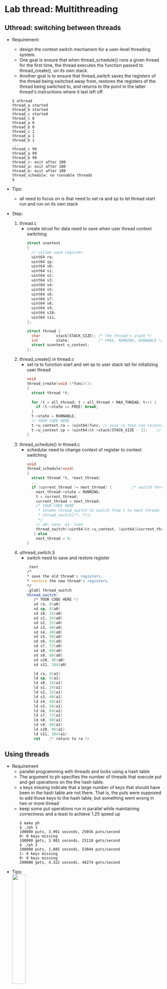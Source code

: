 # Lab thread: Multithreading
## Uthread: switching between threads
* Requirement:  
  * design the context switch mechanism for a user-level threading system.  
  * One goal is ensure that when thread_schedule() runs a given thread for the first time, the thread executes the function passed to thread_create(), on its own stack.  
  * Another goal is to ensure that thread_switch saves the registers of the thread being switched away from, restores the registers of the thread being switched to, and returns to the point in the latter thread's instructions where it last left off.   
  
  ```
  $ uthread
  thread_a started
  thread_b started
  thread_c started
  thread_c 0
  thread_a 0
  thread_b 0
  thread_c 1
  thread_a 1
  thread_b 1
  ...
  thread_c 99
  thread_a 99
  thread_b 99
  thread_c: exit after 100
  thread_a: exit after 100
  thread_b: exit after 100
  thread_schedule: no runnable threads
  $
  ```
* Tips:
  * all need to focus on is that need to set ra and sp to let thread start run and run on its own stack
* Step:  
  1. thread.c
     * create strust for data need to save when user thread context switching
       ```c
       struct ucontext
       {
         // callee save register
         uint64 ra;
         uint64 sp;
         uint64 s0;
         uint64 s1;
         uint64 s2;
         uint64 s3;
         uint64 s4;
         uint64 s5;
         uint64 s6;
         uint64 s7;
         uint64 s8;
         uint64 s9;
         uint64 s10;
         uint64 s11;
       };
  
       struct thread {
         char       stack[STACK_SIZE]; /* the thread's stack */
         int        state;             /* FREE, RUNNING, RUNNABLE */
         struct ucontext u_context;
       };
       ```
  2. thread_create() in thread.c
     * set ra to function start and set sp to user stack tail for initalizing user thread
       ```c
       void
       thread_create(void (*func)())
       {
         struct thread *t;
      
         for (t = all_thread; t < all_thread + MAX_THREAD; t++) {
           if (t->state == FREE) break;
         }
         t->state = RUNNABLE;
         // YOUR CODE HERE
         t->u_context.ra = (uint64)func; // save ra then can restore to cpu register
         t->u_context.sp = (uint64)&t->stack[STACK_SIZE - 1];    // save sp then can restore stack to user thread
       }
       ```
  3. thread_schedule() in thread.c
     * schedular need to change context of register to context switching
       ```c
       void
       thread_schedule(void)
       {
         struct thread *t, *next_thread;
         ...
         if (current_thread != next_thread) {         /* switch threads?  */
           next_thread->state = RUNNING;
           t = current_thread;
           current_thread = next_thread;
           /* YOUR CODE HERE
            * Invoke thread_switch to switch from t to next_thread:
            * thread_switch(??, ??);
            */
           // a0: save, a1: load
           thread_switch((uint64)&t->u_context, (uint64)&current_thread->u_context);
          } else
           next_thread = 0;
       }
       ```
  4. uthread_switch.S
     * switch need to save and restore register
       ```asm
       .text
       /*
       * save the old thread's registers,
       * restore the new thread's registers.
       */
       .globl thread_switch
       thread_switch:
          /* YOUR CODE HERE */
          sd ra, 0(a0)
          sd sp, 8(a0)
          sd s0, 16(a0)
          sd s1, 24(a0)
          sd s2, 32(a0)
          sd s3, 40(a0)
          sd s4, 48(a0)
          sd s5, 56(a0)
          sd s6, 64(a0)
          sd s7, 72(a0)
          sd s8, 80(a0)
          sd s9, 88(a0)
          sd s10, 96(a0)
          sd s11, 104(a0)
  
          ld ra, 0(a1)
          ld sp, 8(a1)
          ld s0, 16(a1)
          ld s1, 24(a1)
          ld s2, 32(a1)
          ld s3, 40(a1)
          ld s4, 48(a1)
          ld s5, 56(a1)
          ld s6, 64(a1)
          ld s7, 72(a1)
          ld s8, 80(a1)
          ld s9, 88(a1)
          ld s10, 96(a1)
          ld s11, 104(a1)
          ret    /* return to ra */
       ```
## Using threads
* Requirement
  * parallel programming with threads and locks using a hash table  
  * The argument to ph specifies the number of threads that execute put and get operations on the the hash table.  
  * x keys missing indicate that a large number of keys that should have been in the hash table are not there. That is, the puts were supposed to add those keys to the hash table, but something went wrong in two or more thread  
  * keep some put operations run in parallel while maintaining correctness and a least to achieve 1.25 speed up
    ```
    $ make ph
    $ ./ph 1
    100000 puts, 3.991 seconds, 25056 puts/second
    0: 0 keys missing
    100000 gets, 3.981 seconds, 25118 gets/second
    $ ./ph 2
    100000 puts, 1.885 seconds, 53044 puts/second
    1: 0 keys missing
    0: 0 keys missing
    200000 gets, 4.322 seconds, 46274 gets/second
    ```
* Tips:
  <br />
  <img src="./picture/thread_ph.JPG" width="30%" align=left/> 
  ```c
  pthread_mutex_t lock;            // declare a lock
  pthread_mutex_init(&lock, NULL); // initialize the lock
  pthread_mutex_lock(&lock);       // acquire lock
  pthread_mutex_unlock(&lock);     // release lock
  ```
* Step:
  1. ph.c
     create lock for each bucket but not one lock because parallel
     ```c
     pthread_mutex_t lock[NBUCKET];
     ``` 
  2. put(int key, int value) in ph.c
     ```c
     static
     void put(int key, int value)
     {
        int i = key % NBUCKET;

        if(e){
          // update the existing key.
          e->value = value;
        } else {
          // the new is new.
          pthread_mutex_lock(&lock[i]);
          insert(key, value, &table[i], table[i]);
          pthread_mutex_unlock(&lock[i]);
        } 
      }
     ```
## Barrier
* Requirement:
  * barrier: a point in an application at which all participating threads must wait until all other participating threads reach that point too.
    ```
    $ ./barrier 2
    $ OK; passed
    ```
* Tips:
  ```c
  pthread_cond_wait(&cond, &mutex);  // go to sleep on cond, releasing lock mutex, acquiring lock mutex when wake up  
  pthread_cond_broadcast(&cond);     // wake up every thread sleeping on cond
  ```
* Steps:
  1. barrier() in barrier.c
     * when all thread arrive check point, wait up all thread
     ```c
     static void
     barrier()
     {
       // YOUR CODE HERE
       //
       // Block until all threads have called barrier() and
       // then increment bstate.round.
       //
       pthread_mutex_lock(&bstate.barrier_mutex); // when change bstate need lock
       bstate.nthread++;
       if(nthread == bstate.nthread)
       {
         bstate.round++;
         bstate.nthread = 0;
         pthread_cond_broadcast(&bstate.barrier_cond);
       }
       else
         pthread_cond_wait(&bstate.barrier_cond, &bstate.barrier_mutex); // when sleep then release lock, when wake up acquire lock
       pthread_mutex_unlock(&bstate.barrier_mutex);
     }
     ```
## result
![thread](https://github.com/joan902614/MIT6.S081_OS/assets/132533584/2ad5b18e-0051-41db-bcd1-93812b856a13)
